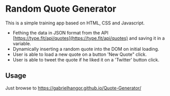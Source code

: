# Random Quote Generator

This is a simple training app based on HTML, CSS and Javascript.
* Fething the data in JSON format from the API [https://type.fit/api/quotes](https://type.fit/api/quotes) and saving it in a variable.
* Dynamically inserting a random quote into the DOM on initial loading.
* User is able to load a new quote on a button 'New Quote" click.
* User is able to tweet the quote if he liked it on a 'Twitter' button click.



## Usage
Just browse to
<https://gabrielhangor.github.io/Quote-Generator/>

